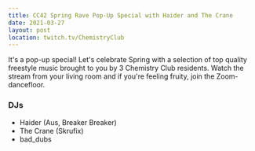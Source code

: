 ```yaml
---
title: CC42 Spring Rave Pop-Up Special with Haider and The Crane
date: 2021-03-27
layout: post
location: twitch.tv/ChemistryClub
---
```


It's a pop-up special! Let's celebrate Spring with a selection of top quality freestyle music brought to you by 3 Chemistry Club residents. Watch the stream from your living room and if you're feeling fruity, join the Zoom-dancefloor.

### DJs
- Haider (Aus, Breaker Breaker)
- The Crane (Skrufix)
- bad_dubs
